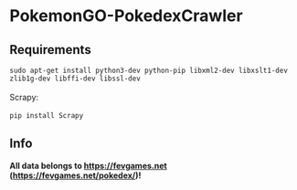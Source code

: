 # PokemonGO-PokedexCrawler
## Requirements
`
sudo apt-get install python3-dev python-pip libxml2-dev libxslt1-dev zlib1g-dev libffi-dev libssl-dev
`<br><br>
Scrapy:<br><br>
`
pip install Scrapy
`
## Info
**All data belongs to https://fevgames.net (https://fevgames.net/pokedex/)!**
